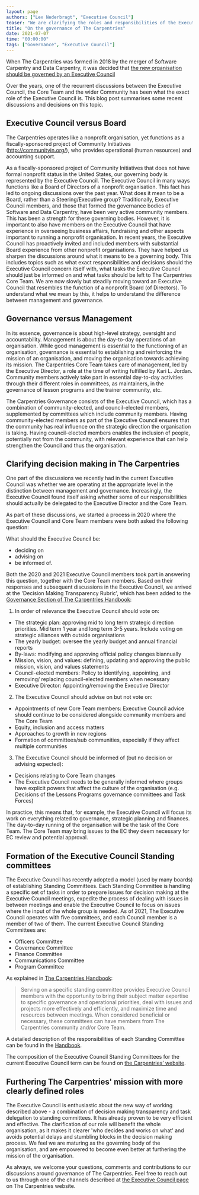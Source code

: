 ```yaml
---
layout: page
authors: ["Lex Nederbragt", "Executive Council"]
teaser: "We are clarifying the roles and responsibilities of the Executive Council"
title: "On the governance of The Carpentries"
date: 2021-07-07
time: "00:00:00"
tags: ["Governance", "Executive Council"]
---
```


When The Carpentries was formed in 2018 by the merger of
Software Carpentry and Data Carpentry, it was decided that [the new organisation
should be governed by an Executive Council](https://carpentries.org/blog/2018/09/executive-committee-structure)

Over the years, one of the recurrent discussions between the Executive Council, the
Core Team and the wider Community has been what the exact role of
the Executive Council is.
This blog post summarises some recent discussions and decisions on this topic.

## Executive Council versus Board

The Carpentries operates like a nonprofit organisation, yet functions as a fiscally-sponsored project of Community Initiatives (http://communityin.org/), who provides operational (human resources) and accounting support.

As a fiscally-sponsored project of Community Initiatives that does not have formal nonprofit status in the United States, our governing body is represented by the Executive Council. The Executive Council in many ways functions like a Board of Directors of a nonprofit organisation.
This fact has led to ongoing discussions over the past year.
What does it mean to be a Board, rather than a Steering/Executive group?
Traditionally, Executive Council members, and those that formed the governance bodies
of Software and Data Carpentry,
have been very active community members.
This has been a strength for these governing bodies.
However, it is important to also have members on the Executive Council that have experience
in overseeing business affairs, fundraising and other aspects
important to running a nonprofit organisation.
In recent years, the Executive Council has proactively invited and included members with substantial Board experience from other nonprofit organisations.
They have helped us sharpen the discussions around what it means to be a governing body. This includes topics such as what exact responsibilities and decisions should the Executive Council concern itself with, what tasks the Executive Council should just be informed on and what tasks should be left to The Carpentries Core Team.
We are now slowly but steadily moving toward an Executive Council that resembles the function of a nonprofit Board (of Directors).
To understand what we mean by this, it helps to understand the difference between
management and governance.

## Governance versus Management

In its essence, governance is about high-level strategy, oversight and accountability.
Management is about the day-to-day operations of an organisation.
While good management is essential to the functioning of an organisation,
governance is essential to establishing and reinforcing the mission of an organisation,
and moving the organisation towards achieving its mission.
The Carpentries Core Team takes care of management,
led by the Executive Director, a role at the time of writing fulfilled by Kari L. Jordan.
Community members actively take part in essential day-to-day activities through their different roles in committees, as maintainers, in the governance of lesson programs and the trainer community, etc.

The Carpentries Governance consists of the Executive Council,
which has a combination of community-elected,
and council-elected members,
supplemented by committees which include  community members.
Having community-elected members as part of the Executive Council
ensures that the community has real influence on the strategic direction
the organisation is taking.
Having council-elected members enables the inclusion of people,
potentially not from the community,
with relevant experience that can help strengthen the Council and thus the organisation.

## Clarifying decision making in The Carpentries   

One part of the discussions we recently had in the current Executive Council
was whether we are operating at the appropriate level in the distinction
between management and governance.
Increasingly, the Executive Council found itself asking whether some of our
responsibilities should actually be delegated to the Executive Director and the Core Team.

As part of these discussions, we started a process in 2020 where the Executive Council
and Core Team members were both asked the following question:

What should the Executive Council be:
* deciding on
* advising on
* be informed of.

Both the 2020 and 2021 Executive Council members took part in answering this question,
together with the Core Team members.
Based on their responses and subsequent discussions in the Executive Council,
we arrived at the 'Decision Making Transparency Rubric',
which has been added to the [Governance Section of The Carpentries Handbook](https://docs.carpentries.org/topic_folders/governance/executive-council.html#executive-council-transparency-in-decision-making):

1. In order of relevance the Executive Council should vote on:

- The strategic plan: approving mid to long term strategic direction priorities. Mid term 1 year and long term 3-5 years. Include voting on strategic alliances with outside organisations
- The yearly budget: oversee the yearly budget and annual financial reports
- By-laws: modifying and approving official policy changes biannually
- Mission, vision, and values: defining, updating and approving the public mission, vision, and values statements
- Council-elected members: Policy to identifying, appointing, and removing/ replacing council-elected members when necessary
- Executive Director: Appointing/removing the Executive Director

2. The Executive Council should advise on but not vote on:

- Appointments of new Core Team members: Executive Council advice should continue to be considered alongside community members and The Core Team
- Equity, inclusion and access matters
- Approaches to growth in new regions
- Formation of committees/sub communities, especially if they affect multiple communities

3. The Executive Council should be informed of (but no decision or advising expected):

- Decisions relating to Core Team changes
- The Executive Council needs to be generally informed where groups have explicit powers that affect the culture of the organisation (e.g. Decisions of the Lessons Programs governance committees and Task Forces)

In practice, this means that, for example, the Executive Council will focus its work on
everything related to governance, strategic planning and finances.
The day-to-day running of the organisation will be the task of the Core Team.
The Core Team may bring issues to the EC they deem necessary for EC review and potential approval.


## Formation of the Executive Council Standing committees

The Executive Council has recently
adopted a model (used by many boards) of establishing Standing Committees.
Each Standing Committee is handling a specific set of tasks in order to prepare issues for
decision making at the Executive Council meetings,
expedite the process of dealing with issues in between meetings
and enable the Executive Council to focus on issues
where the input of the whole group is needed.
As of 2021, The Executive Council operates with five committees, and each Council member
is a member of two of them.
The current Executive Council Standing Committees are:

* Officers Committee
* Governance Committee
* Finance Committee
* Communications Committee
* Program Committee

As explained in [The Carpentries Handbook](https://docs.carpentries.org/topic_folders/governance/executive-council.html#executive-council-s-standing-committees):

> Serving on a specific standing committee provides Executive Council members
> with the opportunity to bring their subject matter expertise
> to specific governance and operational priorities,
> deal with issues and projects more effectively and efficiently,
> and maximize time and resources between meetings.
> When considered beneficial or necessary,
> these committees can have members from The Carpentries community and/or Core Team.

A detailed description of the responsibilities of each Standing Committee
can be found in the [Handbook](https://docs.carpentries.org/topic_folders/governance/executive-council.html#executive-council-s-standing-committees).

The composition of the Executive Council Standing Committees for  the current Executive Council term can be found on [the Carpentries’ website](https://carpentries.org/governance/#carpentries-executive-council-standing-committees).



## Furthering The Carpentries' mission with more clearly defined roles

The Executive Council is enthusiastic about the new way of working described above - a combination of decision making transparency and task delegation to standing committees. It has already proven to be very efficient and effective.
The clarification of our role will benefit the whole organisation,
as it makes it clearer 'who decides and works on what' and avoids potential delays and stumbling blocks in the decision making process.
We feel we are maturing as the governing body of the organisation,
and are empowered to become even better at furthering the mission of the organisation.

As always, we welcome your questions, comments and contributions to our discussions
around governance of The Carpentries.
Feel free to reach out to us through one of the channels described at
[the Executive Council page](https://carpentries.org/governance/)
on The Carpentries website.
